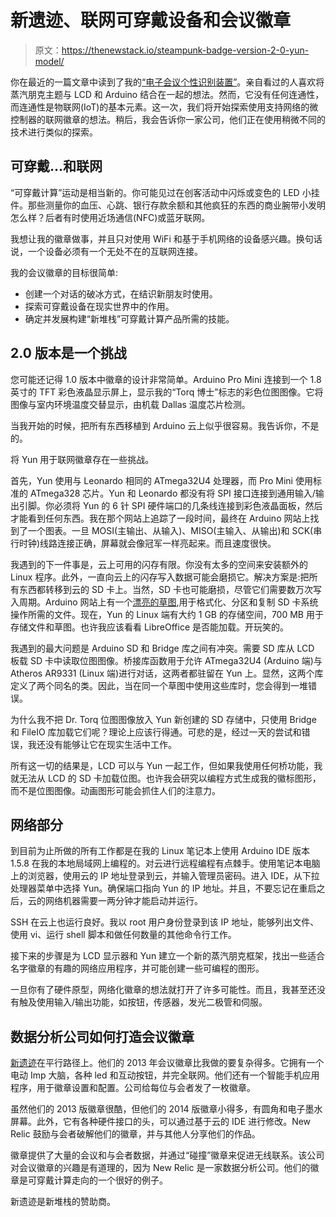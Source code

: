 # 新遗迹、联网可穿戴设备和会议徽章

> 原文：<https://thenewstack.io/steampunk-badge-version-2-0-yun-model/>

你在最近的一篇文章中读到了我的[“电子会议个性识别装置”](https://thenewstack.io/wearable-computing-electro-matic-conference-personality-identification-device/)。亲自看过的人喜欢将蒸汽朋克主题与 LCD 和 Arduino 结合在一起的想法。然而，它没有任何连通性，而连通性是物联网(IoT)的基本元素。这一次，我们将开始探索使用支持网络的微控制器的联网徽章的想法。稍后，我会告诉你一家公司，他们正在使用稍微不同的技术进行类似的探索。

## 可穿戴…和联网

“可穿戴计算”运动是相当新的。你可能见过在创客活动中闪烁或变色的 LED 小挂件。那些测量你的血压、心跳、银行存款余额和其他疯狂的东西的商业腕带小发明怎么样？后者有时使用近场通信(NFC)或蓝牙联网。

我想让我的徽章做事，并且只对使用 WiFi 和基于手机网络的设备感兴趣。换句话说，一个设备必须有一个无处不在的互联网连接。

我的会议徽章的目标很简单:

*   创建一个对话的破冰方式，在结识新朋友时使用。
*   探索可穿戴设备在现实世界中的作用。
*   确定并发展构建“新堆栈”可穿戴计算产品所需的技能。

## 2.0 版本是一个挑战

您可能还记得 1.0 版本中徽章的设计非常简单。Arduino Pro Mini 连接到一个 1.8 英寸的 TFT 彩色液晶显示屏上，显示我的“Torq 博士”标志的彩色位图图像。它将图像与室内环境温度交替显示，由机载 Dallas 温度芯片检测。

当我开始的时候，把所有东西移植到 Arduino 云上似乎很容易。我告诉你，不是的。

将 Yun 用于联网徽章存在一些挑战。

首先，Yun 使用与 Leonardo 相同的 ATmega32U4 处理器，而 Pro Mini 使用标准的 ATmega328 芯片。Yun 和 Leonardo 都没有将 SPI 接口连接到通用输入/输出引脚。你必须将 Yun 的 6 针 SPI 硬件端口的几条线连接到彩色液晶面板，然后才能看到任何东西。我在那个网站上追踪了一段时间，最终在 Arduino 网站上找到了一个图表。一旦 MOSI(主输出、从输入)、MISO(主输入、从输出)和 SCK(串行时钟)线路连接正确，屏幕就会像冠军一样亮起来。而且速度很快。

我遇到的下一件事是，云上可用的闪存有限。你没有太多的空间来安装额外的 Linux 程序。此外，一直向云上的闪存写入数据可能会磨损它。解决方案是:把所有东西都转移到云的 SD 卡上。当然，SD 卡也可能磨损，尽管它们需要数万次写入周期。Arduino 网站上有一个[漂亮的草图](http://www.arduino.cc/en/Tutorial/ExpandingYunDiskSpace),用于格式化、分区和复制 SD 卡系统操作所需的文件。现在，Yun 的 Linux 端有大约 1 GB 的存储空间，700 MB 用于存储文件和草图。也许我应该看看 LibreOffice 是否能加载。开玩笑的。

我遇到的最大问题是 Arduino SD 和 Bridge 库之间有冲突。需要 SD 库从 LCD 板载 SD 卡中读取位图图像。桥接库函数用于允许 ATmega32U4 (Arduino 端)与 Atheros AR9331 (Linux 端)进行对话，这两者都驻留在 Yun 上。显然，这两个库定义了两个同名的类。因此，当在同一个草图中使用这些库时，您会得到一堆错误。

为什么我不把 Dr. Torq 位图图像放入 Yun 新创建的 SD 存储中，只使用 Bridge 和 FileIO 库加载它们呢？理论上应该行得通。可悲的是，经过一天的尝试和错误，我还没有能够让它在现实生活中工作。

所有这一切的结果是，LCD 可以与 Yun 一起工作，但如果我使用任何桥功能，我就无法从 LCD 的 SD 卡加载位图。也许我会研究以编程方式生成我的徽标图形，而不是位图图像。动画图形可能会抓住人们的注意力。

## 网络部分

到目前为止所做的所有工作都是在我的 Linux 笔记本上使用 Arduino IDE 版本 1.5.8 在我的本地局域网上编程的。对云进行远程编程有点棘手。使用笔记本电脑上的浏览器，使用云的 IP 地址登录到云，并输入管理员密码。进入 IDE，从下拉处理器菜单中选择 Yun。确保端口指向 Yun 的 IP 地址。并且，不要忘记在重启之后，云的网络机器需要一两分钟才能启动并运行。

SSH 在云上也运行良好。我以 root 用户身份登录到该 IP 地址，能够列出文件、使用 vi、运行 shell 脚本和做任何数量的其他命令行工作。

接下来的步骤是为 LCD 显示器和 Yun 建立一个新的蒸汽朋克框架，找出一些适合名字徽章的有趣的网络应用程序，并可能创建一些可编程的图形。

一旦你有了硬件原型，网络化徽章的想法就打开了许多可能性。而且，我甚至还没有触及使用输入/输出功能，如按钮，传感器，发光二极管和伺服。

## 数据分析公司如何打造会议徽章

[新遗迹](http://newrelic.com/)在平行路径上。他们的 2013 年会议徽章比我做的要复杂得多。它拥有一个电动 Imp 大脑，各种 led 和互动按钮，并完全联网。他们还有一个智能手机应用程序，用于徽章设置和配置。公司给每位与会者发了一枚徽章。

虽然他们的 2013 版徽章很酷，但他们的 2014 版徽章小得多，有圆角和电子墨水屏幕。此外，它有各种硬件接口的头，可以通过基于云的 IDE 进行修改。New Relic 鼓励与会者破解他们的徽章，并与其他人分享他们的作品。

徽章提供了大量的会议和与会者数据，并通过“碰撞”徽章来促进无线联系。该公司对会议徽章的兴趣是有道理的，因为 New Relic 是一家数据分析公司。他们的徽章是可穿戴计算走向的一个很好的例子。

新遗迹是新堆栈的赞助商。

<svg xmlns:xlink="http://www.w3.org/1999/xlink" viewBox="0 0 68 31" version="1.1"><title>Group</title> <desc>Created with Sketch.</desc></svg>